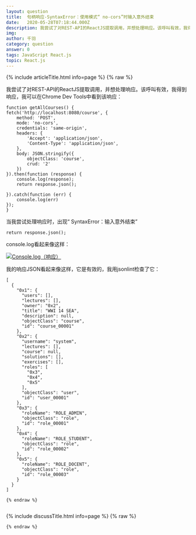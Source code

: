 ```yaml
---
layout: question
title:  句柄响应-SyntaxError：使用模式“ no-cors”时输入意外结束
date:   2020-05-28T07:18:44.000Z
description: 我尝试了对REST-API的ReactJS提取调用，并想处理响应。该呼叫有效，我得到响应，我可以在Chrome Dev Tools中看到该响应：fun...
img: 
author: 千羽
category: question
answer: 0
tags: JavaScript React.js
topic: React.js
---
```

<div class="article-root">
  <div class="article">
    {% include articleTitle.html info=page %}
    {% raw %}
    <div class="article-content"><p><font style="vertical-align: inherit;"><font style="vertical-align: inherit;">我尝试了对REST-API的ReactJS提取调用，并想处理响应。</font><font style="vertical-align: inherit;">该呼叫有效，我得到响应，我可以在Chrome Dev Tools中看到该响应：</font></font></p>

<pre class="lang-js prettyprint prettyprinted" style=""><code><span class="kwd">function</span><span class="pln"> getAllCourses</span><span class="pun">()</span><span class="pln"> </span><span class="pun">{</span><span class="pln">
fetch</span><span class="pun">(</span><span class="str">'http://localhost:8080/course'</span><span class="pun">,</span><span class="pln"> </span><span class="pun">{</span><span class="pln">
    method</span><span class="pun">:</span><span class="pln"> </span><span class="str">'POST'</span><span class="pun">,</span><span class="pln">
    mode</span><span class="pun">:</span><span class="pln"> </span><span class="str">'no-cors'</span><span class="pun">,</span><span class="pln">
    credentials</span><span class="pun">:</span><span class="pln"> </span><span class="str">'same-origin'</span><span class="pun">,</span><span class="pln">
    headers</span><span class="pun">:</span><span class="pln"> </span><span class="pun">{</span><span class="pln">
        </span><span class="str">'Accept'</span><span class="pun">:</span><span class="pln"> </span><span class="str">'application/json'</span><span class="pun">,</span><span class="pln">
        </span><span class="str">'Content-Type'</span><span class="pun">:</span><span class="pln"> </span><span class="str">'application/json'</span><span class="pun">,</span><span class="pln">
    </span><span class="pun">},</span><span class="pln">
    body</span><span class="pun">:</span><span class="pln"> JSON</span><span class="pun">.</span><span class="pln">stringify</span><span class="pun">({</span><span class="pln">
        objectClass</span><span class="pun">:</span><span class="pln"> </span><span class="str">'course'</span><span class="pun">,</span><span class="pln">
        crud</span><span class="pun">:</span><span class="pln"> </span><span class="str">'2'</span><span class="pln">
    </span><span class="pun">})</span><span class="pln">
</span><span class="pun">}).</span><span class="pln">then</span><span class="pun">(</span><span class="kwd">function</span><span class="pln"> </span><span class="pun">(</span><span class="pln">response</span><span class="pun">)</span><span class="pln"> </span><span class="pun">{</span><span class="pln">
    console</span><span class="pun">.</span><span class="pln">log</span><span class="pun">(</span><span class="pln">response</span><span class="pun">);</span><span class="pln">
    </span><span class="kwd">return</span><span class="pln"> response</span><span class="pun">.</span><span class="pln">json</span><span class="pun">();</span><span class="pln">

</span><span class="pun">}).</span><span class="kwd">catch</span><span class="pun">(</span><span class="kwd">function</span><span class="pln"> </span><span class="pun">(</span><span class="pln">err</span><span class="pun">)</span><span class="pln"> </span><span class="pun">{</span><span class="pln">
    console</span><span class="pun">.</span><span class="pln">log</span><span class="pun">(</span><span class="pln">err</span><span class="pun">)</span><span class="pln">
</span><span class="pun">});</span><span class="pln">
</span><span class="pun">}</span></code></pre>

<p><font style="vertical-align: inherit;"><font style="vertical-align: inherit;">当我尝试处理响应时，出现“ SyntaxError：输入意外结束”</font></font></p>

<pre class="lang-js prettyprint prettyprinted" style=""><code><span class="kwd">return</span><span class="pln"> response</span><span class="pun">.</span><span class="pln">json</span><span class="pun">();</span></code></pre>

<p><font style="vertical-align: inherit;"><font style="vertical-align: inherit;">console.log看起来像这样：</font></font></p>

<p><a href="https://www.samyoc.com//uploads/users/26859/images/thumbnails/1590650196668.png" data-src="https://www.samyoc.com//uploads/users/26859/images/1590650196668.png" rel="noreferrer"><img src="https://i.stack.imgur.com/tr01h.png" alt="Console.log（响应）"></a></p>

<p><font style="vertical-align: inherit;"><font style="vertical-align: inherit;">我的响应JSON看起来像这样，它是有效的，我用jsonlint检查了它：</font></font></p>

<pre class="lang-js prettyprint prettyprinted" style=""><code><span class="pun">[</span><span class="pln">
  </span><span class="pun">{</span><span class="pln">
    </span><span class="str">"0x1"</span><span class="pun">:</span><span class="pln"> </span><span class="pun">{</span><span class="pln">
      </span><span class="str">"users"</span><span class="pun">:</span><span class="pln"> </span><span class="pun">[],</span><span class="pln">
      </span><span class="str">"lectures"</span><span class="pun">:</span><span class="pln"> </span><span class="pun">[],</span><span class="pln">
      </span><span class="str">"owner"</span><span class="pun">:</span><span class="pln"> </span><span class="str">"0x2"</span><span class="pun">,</span><span class="pln">
      </span><span class="str">"title"</span><span class="pun">:</span><span class="pln"> </span><span class="str">"WWI 14 SEA"</span><span class="pun">,</span><span class="pln">
      </span><span class="str">"description"</span><span class="pun">:</span><span class="pln"> </span><span class="kwd">null</span><span class="pun">,</span><span class="pln">
      </span><span class="str">"objectClass"</span><span class="pun">:</span><span class="pln"> </span><span class="str">"course"</span><span class="pun">,</span><span class="pln">
      </span><span class="str">"id"</span><span class="pun">:</span><span class="pln"> </span><span class="str">"course_00001"</span><span class="pln">
    </span><span class="pun">},</span><span class="pln">
    </span><span class="str">"0x2"</span><span class="pun">:</span><span class="pln"> </span><span class="pun">{</span><span class="pln">
      </span><span class="str">"username"</span><span class="pun">:</span><span class="pln"> </span><span class="str">"system"</span><span class="pun">,</span><span class="pln">
      </span><span class="str">"lectures"</span><span class="pun">:</span><span class="pln"> </span><span class="pun">[],</span><span class="pln">
      </span><span class="str">"course"</span><span class="pun">:</span><span class="pln"> </span><span class="kwd">null</span><span class="pun">,</span><span class="pln">
      </span><span class="str">"solutions"</span><span class="pun">:</span><span class="pln"> </span><span class="pun">[],</span><span class="pln">
      </span><span class="str">"exercises"</span><span class="pun">:</span><span class="pln"> </span><span class="pun">[],</span><span class="pln">
      </span><span class="str">"roles"</span><span class="pun">:</span><span class="pln"> </span><span class="pun">[</span><span class="pln">
        </span><span class="str">"0x3"</span><span class="pun">,</span><span class="pln">
        </span><span class="str">"0x4"</span><span class="pun">,</span><span class="pln">
        </span><span class="str">"0x5"</span><span class="pln">
      </span><span class="pun">],</span><span class="pln">
      </span><span class="str">"objectClass"</span><span class="pun">:</span><span class="pln"> </span><span class="str">"user"</span><span class="pun">,</span><span class="pln">
      </span><span class="str">"id"</span><span class="pun">:</span><span class="pln"> </span><span class="str">"user_00001"</span><span class="pln">
    </span><span class="pun">},</span><span class="pln">
    </span><span class="str">"0x3"</span><span class="pun">:</span><span class="pln"> </span><span class="pun">{</span><span class="pln">
      </span><span class="str">"roleName"</span><span class="pun">:</span><span class="pln"> </span><span class="str">"ROLE_ADMIN"</span><span class="pun">,</span><span class="pln">
      </span><span class="str">"objectClass"</span><span class="pun">:</span><span class="pln"> </span><span class="str">"role"</span><span class="pun">,</span><span class="pln">
      </span><span class="str">"id"</span><span class="pun">:</span><span class="pln"> </span><span class="str">"role_00001"</span><span class="pln">
    </span><span class="pun">},</span><span class="pln">
    </span><span class="str">"0x4"</span><span class="pun">:</span><span class="pln"> </span><span class="pun">{</span><span class="pln">
      </span><span class="str">"roleName"</span><span class="pun">:</span><span class="pln"> </span><span class="str">"ROLE_STUDENT"</span><span class="pun">,</span><span class="pln">
      </span><span class="str">"objectClass"</span><span class="pun">:</span><span class="pln"> </span><span class="str">"role"</span><span class="pun">,</span><span class="pln">
      </span><span class="str">"id"</span><span class="pun">:</span><span class="pln"> </span><span class="str">"role_00002"</span><span class="pln">
    </span><span class="pun">},</span><span class="pln">
    </span><span class="str">"0x5"</span><span class="pun">:</span><span class="pln"> </span><span class="pun">{</span><span class="pln">
      </span><span class="str">"roleName"</span><span class="pun">:</span><span class="pln"> </span><span class="str">"ROLE_DOCENT"</span><span class="pun">,</span><span class="pln">
      </span><span class="str">"objectClass"</span><span class="pun">:</span><span class="pln"> </span><span class="str">"role"</span><span class="pun">,</span><span class="pln">
      </span><span class="str">"id"</span><span class="pun">:</span><span class="pln"> </span><span class="str">"role_00003"</span><span class="pln">
    </span><span class="pun">}</span><span class="pln">
  </span><span class="pun">}</span><span class="pln">
</span><span class="pun">]</span></code></pre></div>
    {% endraw %}
  </div>
  <p style="height: 0;width:0;overflow: hidden;"> 第4228篇《句柄响应-SyntaxError：使用模式“ no-cors”时输入意外结束》来自Winter(https://github.com/aiyld/aiyld.github.io)的站点</p>
  <div class="discuss-wrapper">
    {% include discussTitle.html info=page %}
    {% raw %}
    
    {% endraw %}
  </div>
<div>
